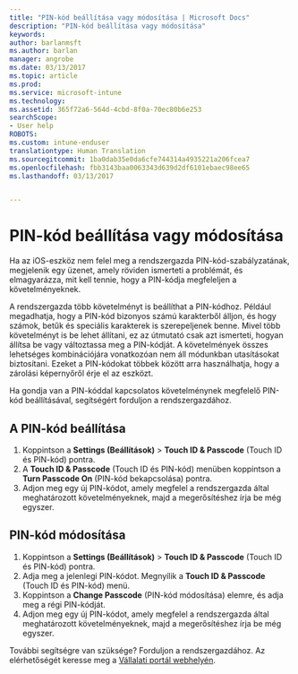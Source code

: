 ```yaml
---
title: "PIN-kód beállítása vagy módosítása | Microsoft Docs"
description: "PIN-kód beállítása vagy módosítása"
keywords: 
author: barlanmsft
ms.author: barlan
manager: angrobe
ms.date: 03/13/2017
ms.topic: article
ms.prod: 
ms.service: microsoft-intune
ms.technology: 
ms.assetid: 365f72a6-564d-4cbd-8f0a-70ec80b6e253
searchScope:
- User help
ROBOTS: 
ms.custom: intune-enduser
translationtype: Human Translation
ms.sourcegitcommit: 1ba0dab35e0da6cfe744314a4935221a206fcea7
ms.openlocfilehash: fbb3143baa0063343d639d2df6101ebaec98ee65
ms.lasthandoff: 03/13/2017


---
```


# <a name="set-or-change-your-passcode"></a>PIN-kód beállítása vagy módosítása

Ha az iOS-eszköz nem felel meg a rendszergazda PIN-kód-szabályzatának, megjelenik egy üzenet, amely röviden ismerteti a problémát, és elmagyarázza, mit kell tennie, hogy a PIN-kódja megfeleljen a követelményeknek.

A rendszergazda több követelményt is beállíthat a PIN-kódhoz. Például megadhatja, hogy a PIN-kód bizonyos számú karakterből álljon, és hogy számok, betűk és speciális karakterek is szerepeljenek benne. Mivel több követelményt is be lehet állítani, ez az útmutató csak azt ismerteti, hogyan állítsa be vagy változtassa meg a PIN-kódját. A követelmények összes lehetséges kombinációjára vonatkozóan nem áll módunkban utasításokat biztosítani. Ezeket a PIN-kódokat többek között arra használhatja, hogy a zárolási képernyőről érje el az eszközt.

Ha gondja van a PIN-kóddal kapcsolatos követelménynek megfelelő PIN-kód beállításával, segítségért forduljon a rendszergazdához.

## <a name="set-your-passcode"></a>A PIN-kód beállítása

1. Koppintson a **Settings (Beállítások)** > **Touch ID & Passcode** (Touch ID és PIN-kód) pontra.
2. A **Touch ID & Passcode** (Touch ID és PIN-kód) menüben koppintson a **Turn Passcode On** (PIN-kód bekapcsolása) pontra.
3. Adjon meg egy új PIN-kódot, amely megfelel a rendszergazda által meghatározott követelményeknek, majd a megerősítéshez írja be még egyszer.

## <a name="change-your-passcode"></a>PIN-kód módosítása

1. Koppintson a **Settings (Beállítások)** > **Touch ID & Passcode** (Touch ID és PIN-kód) pontra.
2. Adja meg a jelenlegi PIN-kódot. Megnyílik a **Touch ID & Passcode** (Touch ID és PIN-kód) menü.
2. Koppintson a **Change Passcode** (PIN-kód módosítása) elemre, és adja meg a régi PIN-kódját.
3. Adjon meg egy új PIN-kódot, amely megfelel a rendszergazda által meghatározott követelményeknek, majd a megerősítéshez írja be még egyszer.

További segítségre van szüksége? Forduljon a rendszergazdához. Az elérhetőségét keresse meg a [Vállalati portál webhelyén](http://portal.manage.microsoft.com).

